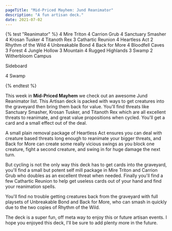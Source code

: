 ```yaml
---
pageTitle: "Mid-Priced Mayhem: Jund Reanimator"
description: "A fun artisan deck."
date: 2021-07-02
---
```




{% test "Reanimator" %}
4 Mire Triton
4 Carrion Grub
4 Sanctuary Smasher
4 Krosan Tusker
4 Titanoth Rex
3 Cathartic Reunion
4 Heartless Act
2 Rhythm of the Wild
4 Unbreakable Bond
4 Back for More
4 Bloodfell Caves
3 Forest
4 Jungle Hollow
3 Mountain
4 Rugged Highlands
3 Swamp
2 Witherbloom Campus

Sideboard

4 Swamp

{% endtest %}

This week in **Mid-Priced Mayhem** we check out an awesome Jund Reanimator list. This Artisan deck is packed with ways to get creatures into the graveyard then bring them back for value. You'll find threats like <auto-card>Sanctuary Smasher</auto-card>, <auto-card> Krosan Tusker</auto-card>, and <auto-card>Titanoth Rex</auto-card> which are all excellent threats to reanimate, and great value propositions when cycled. You'll get a card and a small effect out of the deal. 

A small plain removal package of <auto-card>Heartless Act</auto-card> ensures you can deal with creature based threats long enough to reanimate your bigger threats, and <auto-card>Back for More</auto-card> can create some really vicious swings as you block one creature, fight a second creature, and swing in for huge damage the next turn. 

But cycling is not the only way this deck has to get cards into the graveyard, you'll find a small but potent self mill package in <auto-card>Mire Triton</auto-card> and <auto-card>Carrion Grub</auto-card> who doubles as an excellent threat when needed. Finally you'll find a few <auto-card>Cathartic Reunion</auto-card> to help get useless cards out of your hand and find your reanimation spells. 

You'll find no trouble getting creatures back from the graveyard with full playsets of <auto-card>Unbreakable Bond</auto-card> and <auto-card>Back for More</auto-card>, who can smash in quickly due to the two copies of <auto-card>Rhythm of the Wild</auto-card>.

The deck is a super fun, off meta way to enjoy this or future artisan events. I hope you enjoyed this deck, I'll be sure to add plenty more in the future. 